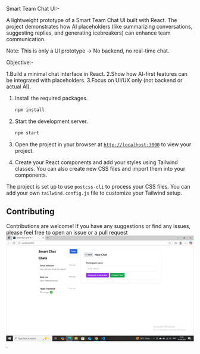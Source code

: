 Smart Team Chat UI:-

A lightweight prototype of a Smart Team Chat UI built with React.
The project demonstrates how AI placeholders (like summarizing conversations, suggesting replies, and generating icebreakers) can enhance team communication.

Note: This is only a UI prototype → No backend, no real-time chat.

Objective:-

1.Build a minimal chat interface in React.
2.Show how AI-first features can be integrated with placeholders.
3.Focus on UI/UX only (not backend or actual AI).

1. Install the required packages.
    ```sh
    npm install
    ```

1. Start the development server.
    ```sh
    npm start
    ```
1. Open the project in your browser at [`http://localhost:3000`](http://localhost:3000) to view your project.
1. Create your React components and add your styles using Tailwind classes. You can also create new CSS files and import them into your components.

The project is set up to use `postcss-cli` to process your CSS files. You can add your own `tailwind.config.js` file to customize your Tailwind setup.

## Contributing

Contributions are welcome! If you have any suggestions or find any issues, please feel free to open an issue or a pull request
![UI Image](image.png).
